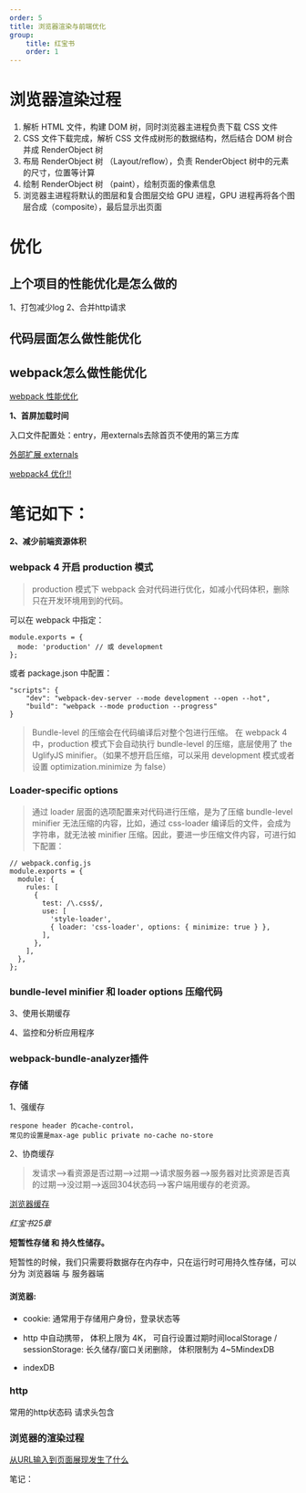 ```yaml
---
order: 5
title: 浏览器渲染与前端优化
group:
    title: 红宝书
    order: 1
---
```


# 浏览器渲染过程

1. 解析 HTML 文件，构建 DOM 树，同时浏览器主进程负责下载 CSS 文件
2. CSS 文件下载完成，解析 CSS 文件成树形的数据结构，然后结合 DOM 树合并成 RenderObject 树
3. 布局 RenderObject 树 （Layout/reflow），负责 RenderObject 树中的元素的尺寸，位置等计算
4. 绘制 RenderObject 树 （paint），绘制页面的像素信息
5. 浏览器主进程将默认的图层和复合图层交给 GPU 进程，GPU 进程再将各个图层合成（composite），最后显示出页面

# 优化

## 上个项目的性能优化是怎么做的

1、打包减少log
2、合并http请求

## 代码层面怎么做性能优化

## webpack怎么做性能优化

[webpack 性能优化](https://www.cnblogs.com/ssh-007/p/7944491.html)  

**1、首屏加载时间**

入口文件配置处：entry，用externals去除首页不使用的第三方库  
  
[外部扩展 externals](https://webpack.docschina.org/configuration/externals/)  

[webpack4 优化!! ](https://www.jianshu.com/p/773760145ea5)  
# 笔记如下：
**2、减少前端资源体积**

### webpack 4 开启 production 模式  

>production 模式下 webpack 会对代码进行优化，如减小代码体积，删除只在开发环境用到的代码。

可以在 webpack 中指定：
```
module.exports = {
  mode: 'production' // 或 development
};
```
或者 package.json 中配置：
```
"scripts": {
    "dev": "webpack-dev-server --mode development --open --hot",
    "build": "webpack --mode production --progress"
}
```

>Bundle-level 的压缩会在代码编译后对整个包进行压缩。
在 webpack 4 中，production 模式下会自动执行 bundle-level 的压缩，底层使用了 the UglifyJS minifier。（如果不想开启压缩，可以采用 development 模式或者设置 optimization.minimize 为 false）

### Loader-specific options

>通过 loader 层面的选项配置来对代码进行压缩，是为了压缩 bundle-level minifier 无法压缩的内容，比如，通过 css-loader 编译后的文件，会成为字符串，就无法被 minifier 压缩。因此，要进一步压缩文件内容，可进行如下配置：

```
// webpack.config.js
module.exports = {
  module: {
    rules: [
      {
        test: /\.css$/,
        use: [
          'style-loader',
          { loader: 'css-loader', options: { minimize: true } },
        ],
      },
    ],
  },
};
```

### bundle-level minifier 和 loader options 压缩代码

3、使用长期缓存

4、监控和分析应用程序

### webpack-bundle-analyzer插件

### 存储

1、强缓存  
```
respone header 的cache-control，
常见的设置是max-age public private no-cache no-store
```
2、协商缓存
>发请求-->看资源是否过期-->过期-->请求服务器-->服务器对比资源是否真的过期-->没过期-->返回304状态码-->客户端用缓存的老资源。

[浏览器缓存](https://juejin.im/post/6844903763665240072)  

_红宝书25章_  

**短暂性存储 和 持久性储存。**

短暂性的时候，我们只需要将数据存在内存中，只在运行时可用持久性存储，可以分为 浏览器端 与 服务器端

#### 浏览器:

* cookie: 通常用于存储用户身份，登录状态等

* http 中自动携带， 体积上限为 4K， 可自行设置过期时间localStorage / sessionStorage: 长久储存/窗口关闭删除， 体积限制为 4~5MindexDB

* indexDB

### http

常用的http状态码
请求头包含

### 浏览器的渲染过程

[从URL输入到页面展现发生了什么](https://juejin.im/post/6844904191018680333#heading-0)  

笔记：

